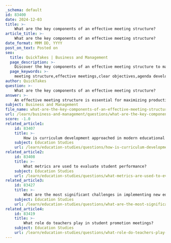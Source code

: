 ```yaml
---
_schema: default
id: 83400
date: 2024-12-03
title: >-
    What are the key components of an effective meeting structure?
article_title: >-
    What are the key components of an effective meeting structure?
date_format: MMM DD, YYYY
post_on_text: Posted on
seo:
  title: QuickTakes | Business and Management
  page_description: >-
    Discover the key components of an effective meeting structure to maximize productivity and ensure meetings achieve their intended outcomes.
  page_keywords: >-
    meeting structure,effective meetings,clear objectives,agenda development,role allocation,time management,engagement strategies,follow-up actions,feedback mechanism
author: QuickTakes
question: >-
    What are the key components of an effective meeting structure?
answer: >-
    An effective meeting structure is essential for maximizing productivity and ensuring that meetings achieve their intended outcomes. Here are the key components of an effective meeting structure:\n\n1. **Clear Objectives**: Every meeting should have a well-defined purpose. This clarity helps participants understand why they are there and what is expected to be accomplished. If you cannot summarize the meeting's purpose in a sentence or two, it may not be necessary to hold the meeting.\n\n2. **Agenda Development**: A structured agenda is crucial. It should outline the topics to be discussed, the overall goal of the meeting, the name of the meeting leader, and any pre-reading requirements. Each agenda item should have a designated time slot to keep the meeting on track.\n\n3. **Role Allocation**: Assigning roles and responsibilities to participants can enhance engagement and accountability. This includes designating a facilitator to guide the discussion, a timekeeper to monitor time, and a note-taker to record key decisions and action items.\n\n4. **Time Management**: Effective time management is vital. Meetings should start and end on time, and time allocations for each agenda item should be adhered to. If a topic requires more discussion than planned, it may be necessary to table it for a follow-up meeting.\n\n5. **Engagement Strategies**: To foster participation, consider using techniques that encourage input from all attendees, such as round-robin discussions or interactive activities. This helps ensure that everyone has an opportunity to contribute.\n\n6. **Follow-Up Actions**: At the end of the meeting, summarize the key takeaways, decisions made, and action items assigned, along with their respective owners and timelines. This ensures that participants leave with a clear understanding of what is expected moving forward.\n\n7. **Feedback Mechanism**: After the meeting, gathering feedback from participants can help improve future meetings. This can include questions about the meeting's effectiveness, the clarity of the agenda, and the engagement level of participants.\n\nBy incorporating these components, meetings can become more focused, productive, and valuable for all attendees, ultimately leading to better collaboration and outcomes.
subject: Business and Management
file_name: what-are-the-key-components-of-an-effective-meeting-structure.md
url: /learn/business-and-management/questions/what-are-the-key-components-of-an-effective-meeting-structure
score: -1.0
related_article1:
    id: 83407
    title: >-
        How is curriculum development approached in modern educational settings?
    subject: Education Studies
    url: /learn/education-studies/questions/how-is-curriculum-development-approached-in-modern-educational-settings
related_article2:
    id: 83408
    title: >-
        What metrics are used to evaluate student performance?
    subject: Education Studies
    url: /learn/education-studies/questions/what-metrics-are-used-to-evaluate-student-performance
related_article3:
    id: 83427
    title: >-
        What are the most significant challenges in implementing new educational strategies?
    subject: Education Studies
    url: /learn/education-studies/questions/what-are-the-most-significant-challenges-in-implementing-new-educational-strategies
related_article4:
    id: 83419
    title: >-
        What role do teachers play in student promotion meetings?
    subject: Education Studies
    url: /learn/education-studies/questions/what-role-do-teachers-play-in-student-promotion-meetings
---
```


&nbsp;